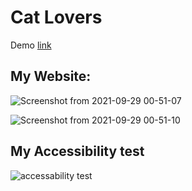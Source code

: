 
# Cat Lovers 
Demo [link](https://61538be7962ced00dbe64d98--quizzical-lamport-977f1e.netlify.app/)
## My Website:
![Screenshot from 2021-09-29 00-51-07](https://user-images.githubusercontent.com/71079908/135170849-d6db537d-c2b0-4ac2-ac5c-8062e44ed310.png)

![Screenshot from 2021-09-29 00-51-10](https://user-images.githubusercontent.com/71079908/135170817-9744b772-a06b-4c95-a14b-1e5b5b48fa33.png)

## My Accessibility test
![accessability test](https://user-images.githubusercontent.com/71079908/135170980-075c7e99-7b9b-4941-b48a-5043c1732b72.png)

